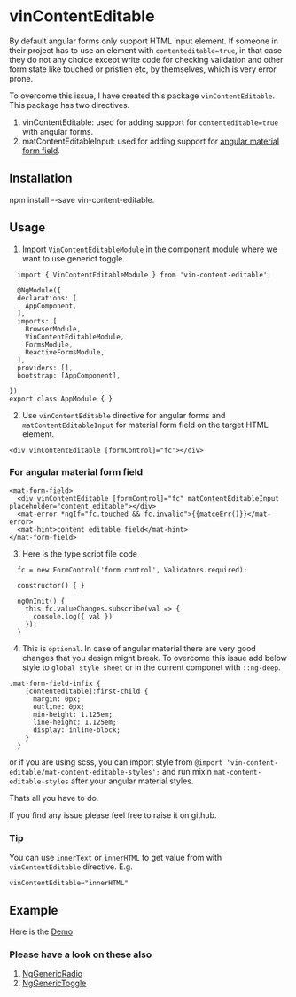 # vinContentEditable

By default angular forms only support HTML input element. If someone in their project has to use an element with `contenteditable=true`, in that case they do not any choice except write code for checking validation and other form state like touched or pristien etc, by themselves, which is very error prone.

To overcome this issue, I have created this package `vinContentEditable`. This package has two directives.

1. vinContentEditable: used for adding support for `contenteditable=true` with angular forms.
2. matContentEditableInput: used for adding support for [angular material form field](https://material.angular.io/components/form-field/overview).

## Installation

npm install --save vin-content-editable.

## Usage

1. Import `VinContentEditableModule` in the component module where we want to use generict toggle.
```
  import { VinContentEditableModule } from 'vin-content-editable';

  @NgModule({
  declarations: [
    AppComponent,
  ],
  imports: [
    BrowserModule,
    VinContentEditableModule,
    FormsModule,
    ReactiveFormsModule,
  ],
  providers: [],
  bootstrap: [AppComponent],

})
export class AppModule { }
```

2. Use `vinContentEditable` directive for angular forms and `matContentEditableInput` for material form field on the target HTML element.

```
<div vinContentEditable [formControl]="fc"></div>
```

### For angular material form field

```
<mat-form-field>
  <div vinContentEditable [formControl]="fc" matContentEditableInput placeholder="content editable"></div>
  <mat-error *ngIf="fc.touched && fc.invalid">{{matceErr()}}</mat-error>
  <mat-hint>content editable field</mat-hint>
</mat-form-field>
```

3. Here is the type script file code 

```
  fc = new FormControl('form control', Validators.required);

  constructor() { }

  ngOnInit() {
    this.fc.valueChanges.subscribe(val => {
      console.log({ val })
    });
  }
```

4. This is `optional`. In case of angular material there are very good changes that you design might break. To overcome this issue add below style to `global style sheet` or in the current componet with `::ng-deep`. 

```
.mat-form-field-infix {
    [contenteditable]:first-child {
      margin: 0px;
      outline: 0px;
      min-height: 1.125em;
      line-height: 1.125em;
      display: inline-block;
    }
  }
```

or if you are using scss, you can import style from `@import 'vin-content-editable/mat-content-editable-styles';` and run mixin `mat-content-editable-styles` after your angular material styles.

Thats all you have to do.

If you find any issue please feel free to raise it on github.

### Tip
You can use `innerText` or `innerHTML` to get value from with `vinContentEditable` directive. E.g. 
```
vinContentEditable="innerHTML"
```

## Example
Here is the [Demo](https://stackblitz.com/edit/ng-content-editable)



### Please have a look on these also
1. [NgGenericRadio](https://www.npmjs.com/package/ng-generic-radio)
2. [NgGenericToggle](https://www.npmjs.com/package/ng-generic-toggle)
